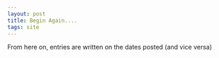 ```yaml
---
layout: post
title: Begin Again....
tags: site
---
```

From here on, entries are written on the dates posted (and vice versa)